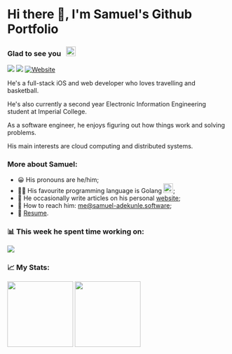 # Hi there 👋, I'm Samuel's Github Portfolio

### Glad to see you&nbsp;&nbsp;&nbsp;<a href="#hi-there--im-samuels-github-portfolio"><img height="22em" src="https://visitor-badge.glitch.me/badge?page_id=samuel-adekunle.samuel-adekunle"></img></a>

<!-- Get badges from https://dev.to/envoy_/150-badges-for-github-pnk  -->

<a href="https://linkedin.com/in/samuel-adekunle"><img src="https://img.shields.io/badge/LinkedIn-0077B5?style=for-the-badge&logo=linkedin&logoColor=white"></img></a>
<a href="https://twitter.com/femi__ade"><img src="https://img.shields.io/badge/Twitter-1DA1F2?style=for-the-badge&logo=twitter&logoColor=white"></img></a>
<a href="https://samuel-adekunle.software"><img alt="Website" src="https://img.shields.io/badge/website-%23E34F26.svg?style=for-the-badge&logo=googlechrome&logoColor=white"/></a>

He's a full-stack iOS and web developer who loves travelling and basketball.

He's also currently a second year Electronic Information Engineering student at Imperial College.

As a software engineer, he enjoys figuring out how things work and solving problems.

His main interests are cloud computing and distributed systems.

### More about Samuel:
 - 😀 His pronouns are he/him;
 - 👨‍💻 His favourite programming language is Golang <a href="https://golang.com"><img height="22em" src="https://emojis.slackmojis.com/emojis/images/1454546974/291/golang.png?1454546974"></img></a>;
 - 📝 He occasionally write articles on his personal [website](https://samuel-adekunle.software/posts);
 - :postbox: How to reach him: [me@samuel-adekunle.software](mailto:me@samuel-adekunle.software);
 - :necktie: [Resume](https://samuel-adekunle.software/cv.pdf).

### :bar_chart: This week he spent time working on:
<a href="#bar_chart-this-week-he-spent-time-working-on"><img src="https://readme-stats-seven-beta.vercel.app/api/wakatime?username=samuel_adekunle&hide_border=true#2"></img></a>

### :chart_with_upwards_trend: My Stats:
<a href="#chart_with_upwards_trend-my-stats"><img height="150em" src="https://readme-stats-seven-beta.vercel.app/api?hide_border=true&include_all_commits=true&username=TheChoralHub&count_private=true&show_icons=true&hide=issues" /></a>
<a href="#chart_with_upwards_trend-my-stats"><img height="150em" src="https://readme-stats-seven-beta.vercel.app/api/top-langs/?username=samuel-adekunle&langs_count=5&hide=HTML,Jupyter%20Notebook,cuda,css,scss,cmake&exclude_repo=C-MIPS-Compiler,AdventOfCode2020,404CircuitSimulator&layout=compact&hide_border=true&count_private=true" /></a>

